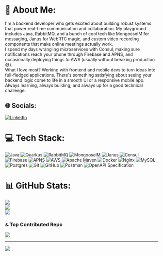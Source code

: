 # 💫 About Me:
I'm a backend developer who gets excited about building robust systems that power real-time communication and collaboration. My playground includes Java, RabbitMQ, and a bunch of cool tech like MongooseIM for messaging, Janus for WebRTC magic, and custom video recording components that make online meetings actually work.<br>I spend my days wrangling microservices with Consul, making sure notifications reach your phone through Firebase and APNS, and occasionally deploying things to AWS (usually without breaking production 😅).<br>What I love most? Working with frontend and mobile devs to turn ideas into full-fledged applications. There's something satisfying about seeing your backend logic come to life in a smooth UI or a responsive mobile app.<br>Always learning, always building, and always up for a good technical challenge.

## 🌐 Socials:
[![LinkedIn](https://img.shields.io/badge/LinkedIn-%230077B5.svg?logo=linkedin&logoColor=white)](https://linkedin.com/in/shaukatnomanali) 

# 💻 Tech Stack:
![Java](https://img.shields.io/badge/java-%23ED8B00.svg?style=flat-square&logo=openjdk&logoColor=white) ![Quarkus](https://img.shields.io/badge/quarkus-%234794EB.svg?style=flat-square&logo=quarkus&logoColor=white) ![RabbitMQ](https://img.shields.io/badge/rabbitmq-FF6600?style=flat-square&logo=rabbitmq&logoColor=white) ![MongooseIM](https://img.shields.io/badge/MongooseIM-XMPP-green?style=flat-square) ![Janus](https://img.shields.io/badge/Janus-WebRTC-blueviolet?style=flat-square) ![Consul](https://img.shields.io/badge/Consul-%23F24C53.svg?style=flat-square&logo=consul&logoColor=white) ![Firebase](https://img.shields.io/badge/firebase-%23039BE5.svg?style=flat-square&logo=firebase) ![APNS](https://img.shields.io/badge/APNS-000000?style=flat-square&logo=apple&logoColor=white) ![AWS](https://img.shields.io/badge/AWS-%23FF9900.svg?style=flat-square&logo=amazon-aws&logoColor=white) ![Apache Maven](https://img.shields.io/badge/Apache%20Maven-C71A36?style=flat-square&logo=Apache%20Maven&logoColor=white) ![Docker](https://img.shields.io/badge/docker-%230db7ed.svg?style=flat-square&logo=docker&logoColor=white) ![Nginx](https://img.shields.io/badge/nginx-%23009639.svg?style=flat-square&logo=nginx&logoColor=white) ![MySQL](https://img.shields.io/badge/mysql-4479A1.svg?style=flat-square&logo=mysql&logoColor=white) ![Postgres](https://img.shields.io/badge/postgres-%23316192.svg?style=flat-square&logo=postgresql&logoColor=white) ![Git](https://img.shields.io/badge/git-%23F05033.svg?style=flat-square&logo=git&logoColor=white) ![GitHub](https://img.shields.io/badge/github-%23121011.svg?style=flat-square&logo=github&logoColor=white) ![Postman](https://img.shields.io/badge/Postman-FF6C37?style=flat-square&logo=postman&logoColor=white) ![OpenAPI Specification](https://img.shields.io/badge/openapiinitiative-%23000000.svg?style=flat-square&logo=openapiinitiative&logoColor=white)

# 📊 GitHub Stats:
![](https://github-readme-stats.vercel.app/api?username=nomanAli95&theme=dark&hide_border=true&include_all_commits=true&count_private=true)<br/>
![](https://nirzak-streak-stats.vercel.app/?user=nomanAli95&theme=dark&hide_border=true)<br/>
![](https://github-readme-stats.vercel.app/api/top-langs/?username=nomanAli95&theme=dark&hide_border=true&include_all_commits=true&count_private=true&layout=compact)

### 🔝 Top Contributed Repo
![](https://github-contributor-stats.vercel.app/api?username=nomanAli95&limit=5&theme=github_dark&combine_all_yearly_contributions=true)

---
[![](https://visitcount.itsvg.in/api?id=nomanAli95&icon=4&color=1)](https://visitcount.itsvg.in)
